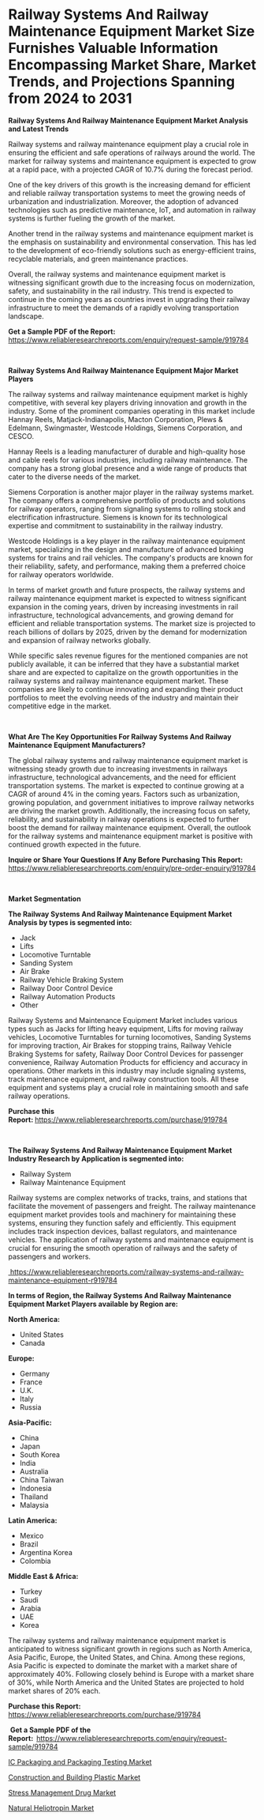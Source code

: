 <p><h1>Railway Systems And Railway Maintenance Equipment Market Size Furnishes Valuable Information Encompassing Market Share, Market Trends, and Projections Spanning from 2024 to 2031</h1></p><p><strong>Railway Systems And Railway Maintenance Equipment Market Analysis and Latest Trends</strong></p>
<p><p>Railway systems and railway maintenance equipment play a crucial role in ensuring the efficient and safe operations of railways around the world. The market for railway systems and maintenance equipment is expected to grow at a rapid pace, with a projected CAGR of 10.7% during the forecast period.</p><p>One of the key drivers of this growth is the increasing demand for efficient and reliable railway transportation systems to meet the growing needs of urbanization and industrialization. Moreover, the adoption of advanced technologies such as predictive maintenance, IoT, and automation in railway systems is further fueling the growth of the market.</p><p>Another trend in the railway systems and maintenance equipment market is the emphasis on sustainability and environmental conservation. This has led to the development of eco-friendly solutions such as energy-efficient trains, recyclable materials, and green maintenance practices.</p><p>Overall, the railway systems and maintenance equipment market is witnessing significant growth due to the increasing focus on modernization, safety, and sustainability in the rail industry. This trend is expected to continue in the coming years as countries invest in upgrading their railway infrastructure to meet the demands of a rapidly evolving transportation landscape.</p></p>
<p><strong>Get a Sample PDF of the Report:&nbsp;</strong> <a href="https://www.reliableresearchreports.com/enquiry/request-sample/919784">https://www.reliableresearchreports.com/enquiry/request-sample/919784</a></p>
<p>&nbsp;</p>
<p><strong>Railway Systems And Railway Maintenance Equipment Major Market Players</strong></p>
<p><p>The railway systems and railway maintenance equipment market is highly competitive, with several key players driving innovation and growth in the industry. Some of the prominent companies operating in this market include Hannay Reels, Matjack-Indianapolis, Macton Corporation, Plews & Edelmann, Swingmaster, Westcode Holdings, Siemens Corporation, and CESCO.</p><p>Hannay Reels is a leading manufacturer of durable and high-quality hose and cable reels for various industries, including railway maintenance. The company has a strong global presence and a wide range of products that cater to the diverse needs of the market. </p><p>Siemens Corporation is another major player in the railway systems market. The company offers a comprehensive portfolio of products and solutions for railway operators, ranging from signaling systems to rolling stock and electrification infrastructure. Siemens is known for its technological expertise and commitment to sustainability in the railway industry.</p><p>Westcode Holdings is a key player in the railway maintenance equipment market, specializing in the design and manufacture of advanced braking systems for trains and rail vehicles. The company's products are known for their reliability, safety, and performance, making them a preferred choice for railway operators worldwide.</p><p>In terms of market growth and future prospects, the railway systems and railway maintenance equipment market is expected to witness significant expansion in the coming years, driven by increasing investments in rail infrastructure, technological advancements, and growing demand for efficient and reliable transportation systems. The market size is projected to reach billions of dollars by 2025, driven by the demand for modernization and expansion of railway networks globally.</p><p>While specific sales revenue figures for the mentioned companies are not publicly available, it can be inferred that they have a substantial market share and are expected to capitalize on the growth opportunities in the railway systems and railway maintenance equipment market. These companies are likely to continue innovating and expanding their product portfolios to meet the evolving needs of the industry and maintain their competitive edge in the market.</p></p>
<p>&nbsp;</p>
<p><strong>What Are The Key Opportunities For Railway Systems And Railway Maintenance Equipment Manufacturers?</strong></p>
<p><p>The global railway systems and railway maintenance equipment market is witnessing steady growth due to increasing investments in railways infrastructure, technological advancements, and the need for efficient transportation systems. The market is expected to continue growing at a CAGR of around 4% in the coming years. Factors such as urbanization, growing population, and government initiatives to improve railway networks are driving the market growth. Additionally, the increasing focus on safety, reliability, and sustainability in railway operations is expected to further boost the demand for railway maintenance equipment. Overall, the outlook for the railway systems and maintenance equipment market is positive with continued growth expected in the future.</p></p>
<p><strong>Inquire or Share Your Questions If Any Before Purchasing This Report:</strong> <a href="https://www.reliableresearchreports.com/enquiry/pre-order-enquiry/919784">https://www.reliableresearchreports.com/enquiry/pre-order-enquiry/919784</a></p>
<p>&nbsp;</p>
<p><strong>Market Segmentation</strong></p>
<p><strong>The Railway Systems And Railway Maintenance Equipment Market Analysis by types is segmented into:</strong></p>
<p><ul><li>Jack</li><li>Lifts</li><li>Locomotive Turntable</li><li>Sanding System</li><li>Air Brake</li><li>Railway Vehicle Braking System</li><li>Railway Door Control Device</li><li>Railway Automation Products</li><li>Other</li></ul></p>
<p><p>Railway Systems and Maintenance Equipment Market includes various types such as Jacks for lifting heavy equipment, Lifts for moving railway vehicles, Locomotive Turntables for turning locomotives, Sanding Systems for improving traction, Air Brakes for stopping trains, Railway Vehicle Braking Systems for safety, Railway Door Control Devices for passenger convenience, Railway Automation Products for efficiency and accuracy in operations. Other markets in this industry may include signaling systems, track maintenance equipment, and railway construction tools. All these equipment and systems play a crucial role in maintaining smooth and safe railway operations.</p></p>
<p><strong>Purchase this Report:&nbsp;</strong><a href="https://www.reliableresearchreports.com/purchase/919784">https://www.reliableresearchreports.com/purchase/919784</a></p>
<p>&nbsp;</p>
<p><strong>The Railway Systems And Railway Maintenance Equipment Market Industry Research by Application is segmented into:</strong></p>
<p><ul><li>Railway System</li><li>Railway Maintenance Equipment</li></ul></p>
<p><p>Railway systems are complex networks of tracks, trains, and stations that facilitate the movement of passengers and freight. The railway maintenance equipment market provides tools and machinery for maintaining these systems, ensuring they function safely and efficiently. This equipment includes track inspection devices, ballast regulators, and maintenance vehicles. The application of railway systems and maintenance equipment is crucial for ensuring the smooth operation of railways and the safety of passengers and workers.</p></p>
<p><a href="https://www.reliableresearchreports.com/railway-systems-and-railway-maintenance-equipment-r919784">&nbsp;https://www.reliableresearchreports.com/railway-systems-and-railway-maintenance-equipment-r919784</a></p>
<p><strong>In terms of Region, the Railway Systems And Railway Maintenance Equipment Market Players available by Region are:</strong></p>
<p>
    <p> <strong> North America: </strong>
        <ul>
            <li>United States</li>
            <li>Canada</li>
        </ul>
        </p> 
    <p> <strong> Europe: </strong>
        <ul>
            <li>Germany</li>
            <li>France</li>
            <li>U.K.</li>
            <li>Italy</li>
            <li>Russia</li>
        </ul>
        </p> 
    <p> <strong> Asia-Pacific: </strong>
        <ul>
            <li>China</li>
            <li>Japan</li>
            <li>South Korea</li>
            <li>India</li>
            <li>Australia</li>
            <li>China Taiwan</li>
            <li>Indonesia</li>
            <li>Thailand</li>
            <li>Malaysia</li>
        </ul>
        </p> 
    <p> <strong> Latin America: </strong>
        <ul>
            <li>Mexico</li>
            <li>Brazil</li>
            <li>Argentina Korea</li>
            <li>Colombia</li>
        </ul>
        </p> 
    <p> <strong> Middle East & Africa: </strong>
        <ul>
            <li>Turkey</li>
            <li>Saudi</li>
            <li>Arabia</li>
            <li>UAE</li>
            <li>Korea</li>
        </ul>
    </p>
    </p>
<p><p>The railway systems and railway maintenance equipment market is anticipated to witness significant growth in regions such as North America, Asia Pacific, Europe, the United States, and China. Among these regions, Asia Pacific is expected to dominate the market with a market share of approximately 40%. Following closely behind is Europe with a market share of 30%, while North America and the United States are projected to hold market shares of 20% each.</p></p>
<p><strong>Purchase this Report: </strong><a href="https://www.reliableresearchreports.com/purchase/919784">https://www.reliableresearchreports.com/purchase/919784</a></p>
<p>&nbsp;<strong>Get a Sample PDF of the Report:&nbsp;&nbsp;</strong><a href="https://www.reliableresearchreports.com/enquiry/request-sample/919784">https://www.reliableresearchreports.com/enquiry/request-sample/919784</a></p>
<p><strong></strong></p>
<p><p><a href="https://github.com/EunaWiegad2023/Market-Research-Report-List-1/blob/main/ic-packaging-and-packaging-testing-market.md">IC Packaging and Packaging Testing Market</a></p><p><a href="https://www.linkedin.com/pulse/construction-building-plastic-market-size-reflecting-forecast-till-x2xnc?trackingId=V1%2BuhfKj3J1LVqHBBWPv%2Fg%3D%3D">Construction and Building Plastic Market</a></p><p><a href="https://github.com/edytherolanlouisejk1miz0wig/Market-Research-Report-List-2/blob/main/stress-management-drug-market.md">Stress Management Drug Market</a></p><p><a href="https://www.linkedin.com/pulse/global-natural-heliotropin-market-types-applications-major-players-zgr6c?trackingId=G3Vc67LoOyBf2RFB50kJZQ%3D%3D">Natural Heliotropin Market</a></p></p>